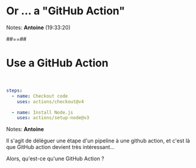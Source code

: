 <!-- .slide: class="transition sfeir-bg-red" -->

# Or ... a "GitHub Action"

Notes: **Antoine** (19:33:20)

##==##
<!-- .slide: class="with-code" -->
# Use a GitHub Action
<br>

```yaml
steps:
  - name: Checkout code
    uses: actions/checkout@v4

  - name: Install Node.js
    uses: actions/setup-node@v3
```
<!-- .element: class="big-code" -->

Notes: **Antoine**

Il s'agit de déléguer une étape d'un pipeline à une github action, et c'est là que GitHub action devient très intéressant...

Alors, qu'est-ce qu'une GitHub Action ?
